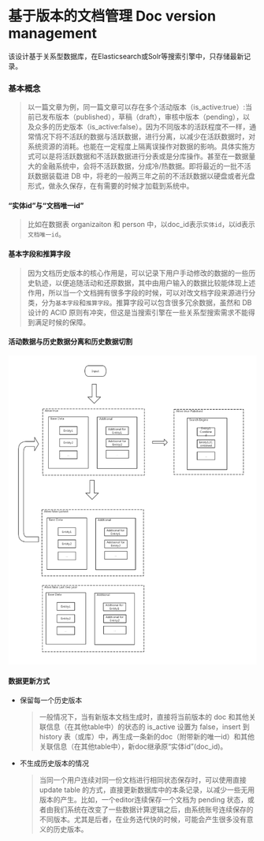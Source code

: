 # 基于版本的文档管理 Doc version management

该设计基于关系型数据库，在Elasticsearch或Solr等搜索引擎中，只存储最新记录。

### 基本概念

> 以一篇文章为例，同一篇文章可以存在多个活动版本（is_active:true）:当前已发布版本（published），草稿（draft），审核中版本（pending），以及众多的历史版本（is_active:false）。因为不同版本的活跃程度不一样，通常情况下将不活跃的数据与活跃数据，进行分离，以减少在活跃数据时，对系统资源的消耗。也能在一定程度上隔离误操作对数据的影响。具体实施方式可以是将活跃数据和不活跃数据进行分表或是分库操作。甚至在一数据量大的金融系统中，会将不活跃数据，分成冷/热数据。即将最近的一批不活跃数据装载进 DB 中，将老的一般两三年之前的不活跃数据以硬盘或者光盘形式，做永久保存，在有需要的时候才加载到系统中。

#### “实体id”与“文档唯一id”

> 比如在数据表 organizaiton 和 person 中，以doc_id表示`实体id`，以id表示`文档唯一id`。

#### 基本字段和推算字段

> 因为文档历史版本的核心作用是，可以记录下用户手动修改的数据的一些历史轨迹，以便追随活动和还原数据，其中由用户输入的数据比较能体现上述作用，所以当一个文档拥有很多字段的时候，可以对改文档字段来源进行分类，分为`基本字段`和`推算字段`。推算字段可以包含很多冗余数据，虽然和 DB 设计的 ACID 原则有冲突，但这是当搜索引擎在一些关系型搜索需求不能得到满足时候的保障。

#### 活动数据与历史数据分离和历史数据切割

![avatar](./dvm.png)

#### 数据更新方式

- 保留每一个历史版本

  > 一般情况下，当有新版本文档生成时，直接将当前版本的 doc 和其他关联信息（在其他table中）的状态的 is_active 设置为 false，insert 到 history 表（或库）中，再生成一条新的doc（附带新的唯一id）和其他关联信息（在其他table中），新doc继承原“实体id”(doc_id)。

- 不生成历史版本的情况
  > 当同一个用户连续对同一份文档进行相同状态保存时，可以使用直接 update table 的方式，直接更新数据库中的本条记录，以减少一些无用版本的产生。比如，一个editor连续保存一个文档为 pending 状态，或者由我们系统在改变了一些数据计算逻辑之后，由系统账号连续保存的不同版本。尤其是后者，在业务迭代快的时候，可能会产生很多没有意义的历史版本。
